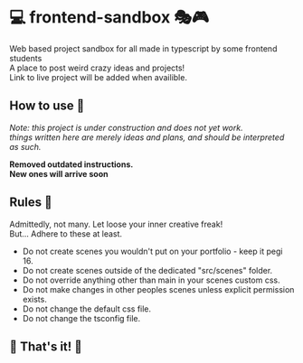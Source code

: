 # 💻 frontend-sandbox 🎭🎮
Web based project sandbox for all made in typescript by some frontend students<br/>
A place to post weird crazy ideas and projects!<br/>
Link to live project will be added when availible.

## How to use 📖
*Note: this project is under construction and does not yet work. <br/> 
things written here are merely ideas and plans, and should be interpreted as such.*

**Removed outdated instructions.**<br/>
**New ones will arrive soon**

## Rules 🛑

Admittedly, not many. Let loose your inner creative freak! <br/>
But... Adhere to these at least.<br/>

* Do not create scenes you wouldn't put on your portfolio - keep it pegi 16.
* Do not create scenes outside of the dedicated "src/scenes" folder.
* Do not override anything other than main in your scenes custom css.
* Do not make changes in other peoples scenes unless explicit permission exists.
* Do not change the default css file.
* Do not change the tsconfig file.

## 🎊 That's it! 🎊